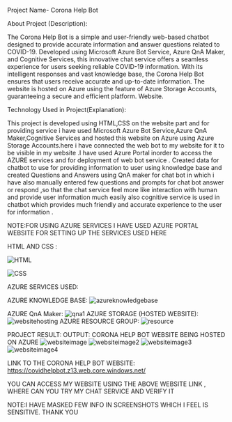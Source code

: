 Project Name- Corona Help Bot

About Project (Description):

The Corona Help Bot is a simple and user-friendly web-based chatbot designed to provide accurate information and answer questions related to COVID-19. Developed using Microsoft Azure Bot Service, Azure QnA Maker, and Cognitive Services, this innovative chat service offers a seamless experience for users seeking reliable COVID-19 information. With its intelligent responses and vast knowledge base, the Corona Help Bot ensures that users receive accurate and up-to-date information. The website is hosted on Azure using the feature of Azure Storage Accounts, guaranteeing a secure and efficient platform.
Website.

Technology Used in Project(Explanation):

This project is developed using HTML,CSS on the website part and for providing service i have used  Microsoft Azure Bot Service,Azure QnA Maker,Cognitive Services and hosted this website on Azure using Azure Storage Accounts.here i have connected the web bot to my website  for it to be visible in my website .I have used Azure Portal inorder to access the AZURE services and for deployment of web bot service . Created data for chatbot to use for providing information to user using knowledge base and created Questions and Answers using QnA maker for chat bot in which i have also manually entered few questions and prompts for chat bot answer or respond ,so that the chat service feel more like interaction with human and provide user information much easily also cognitive service is used in chatbot which provides much friendly   and accurate experience to the user for information .


NOTE:FOR USING AZURE SERVICES I HAVE USED AZURE PORTAL WEBSITE FOR SETTING UP THE SERVICES USED HERE


HTML AND CSS :

![HTML](https://user-images.githubusercontent.com/73836674/163587614-42a87299-ff8a-4fc6-b07b-60ecd9409f49.png)

![CSS](https://user-images.githubusercontent.com/73836674/163587703-e3d04ade-5529-4812-9112-b5eb091aabf2.png)

AZURE SERVICES USED:

AZURE KNOWLEDGE BASE:
![azureknowledgebase](https://user-images.githubusercontent.com/73836674/163589963-84f6a707-c868-4166-94f7-7e2122bf5f67.png)


AZURE QnA Maker:
![qna1](https://user-images.githubusercontent.com/73836674/163587785-fffcb756-5db5-4e6a-9c12-bd64362ffa18.png)
AZURE STORAGE (HOSTED WEBSITE):
![websitehosting](https://user-images.githubusercontent.com/73836674/163587903-429e6bc1-f603-4b27-ac73-3bdece193a14.png)
AZURE RESOURCE GROUP:
![resource](https://user-images.githubusercontent.com/73836674/163588030-85abfb9b-28b7-461d-bece-7d5f92e5dcd9.png)

PROJECT RESULT:
OUTPUT: CORONA HELP BOT WEBSITE BEING HOSTED ON AZURE 
![websiteimage](https://user-images.githubusercontent.com/73836674/163588130-bf7eeacb-edc6-455e-832b-49e069cc0bf8.png)
![websiteimage2](https://user-images.githubusercontent.com/73836674/163601612-63933263-7db2-4fcf-a964-d4ba7f1971e3.png)
![websiteimage3](https://user-images.githubusercontent.com/73836674/163601632-b13f3306-4dce-4ab8-a117-a136e301e010.png)
![websiteimage4](https://user-images.githubusercontent.com/73836674/163601640-bd6ee0c9-33dd-439b-a26f-a199a70ac8e9.png)


LINK TO THE CORONA HELP BOT WEBSITE:
https://covidhelpbot.z13.web.core.windows.net/

YOU CAN ACCESS MY WEBSITE USING THE ABOVE WEBSITE LINK , WHERE  CAN YOU TRY MY CHAT SERVICE AND VERIFY IT

NOTE:I HAVE MASKED FEW INFO IN SCREENSHOTS WHICH I FEEL IS SENSITIVE. THANK YOU

